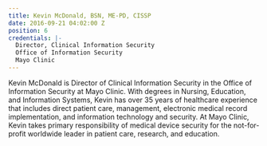 ```yaml
---
title: Kevin McDonald, BSN, ME-PD, CISSP
date: 2016-09-21 04:02:00 Z
position: 6
credentials: |-
  Director, Clinical Information Security
  Office of Information Security
  Mayo Clinic
---
```


Kevin McDonald is Director of Clinical Information Security in the Office of Information Security at Mayo Clinic. With degrees in Nursing, Education, and Information Systems, Kevin has over 35 years of healthcare experience that includes direct patient care, management, electronic medical record implementation, and information technology and security. At Mayo Clinic, Kevin takes primary responsibility of medical device security for the not-for-profit worldwide leader in patient care, research, and education.